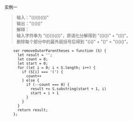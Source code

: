 实例一

> 输入："(()())(())"   
输出："()()()"    
解释：    
输入字符串为 "(()())(())"，原语化分解得到 "(()())" + "(())"，    
删除每个部分中的最外层括号后得到 "()()" + "()" = "()()()"。    
```
    var removeOuterParentheses = function (S) {
      let result = '';
      let count = 0;
      let start = 0;
      for (let i = 0; i < S.length; i++) {
        if (S[i] === '(') {
          count++
        } else {
          if (--count === 0) {
            result += S.substring(start + 1, i)
            start = i + 1
          }
        }
      }
      return result;
    };
```
